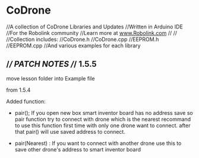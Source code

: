 # CoDrone
//A collection of CoDrone Libraries and Updates
//Written in Arduino IDE
//For the Robolink community 
//Learn more at www.Robolink.com
//
//
//Collection includes:
//CoDrone.h
//CoDrone.cpp
//EEPROM.h
//EEPROM.cpp
//And various examples for each library


/*******************************************************************/
PATCH NOTES
/*******************************************************************/
1.5.5
---------------------------------------------------------------------
move lesson folder into Example file

from 1.5.4

Added function:

- pair(); If you open new box smart inventor board has no address save so pair function try to connect with drone which is the nearest recommand to use this function first time with only one drone want to connect. after that pair() will use saved address to connect.

- pair(Nearest) : If you want to connect with another drone use this to save other drone's address to smart inventor board
